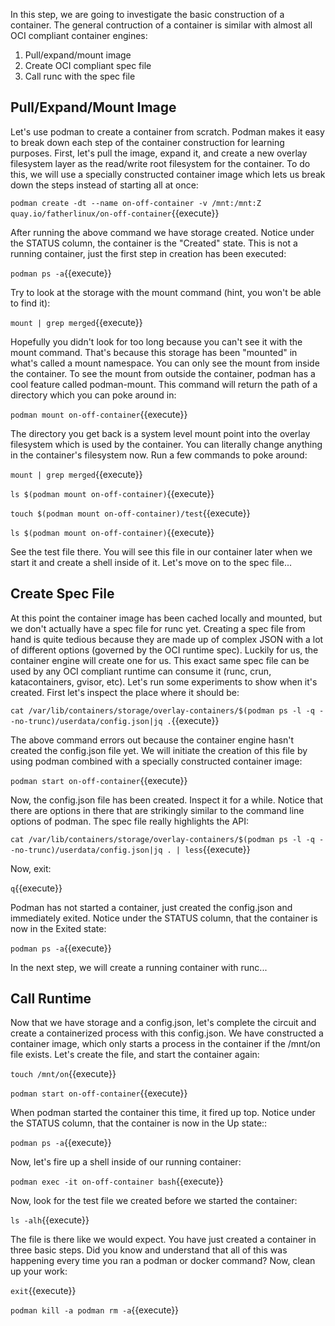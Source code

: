 In this step, we are going to investigate the basic construction of a container. The general contruction of a container is similar with almost all OCI compliant container engines:

1. Pull/expand/mount image
2. Create OCI compliant spec file
3. Call runc with the spec file


## Pull/Expand/Mount Image

Let's use podman to create a container from scratch. Podman makes it easy to break down each step of the container construction for learning purposes. First, let's pull the image, expand it, and create a new overlay filesystem layer as the read/write root filesystem for the container. To do this, we will use a specially constructed container image which lets us break down the steps instead of starting all at once:

`podman create -dt --name on-off-container -v /mnt:/mnt:Z quay.io/fatherlinux/on-off-container`{{execute}}

After running the above command we have storage created. Notice under the STATUS column, the container is the "Created" state. This is not a running container, just the first step in creation has been executed:

`podman ps -a`{{execute}}

Try to look at the storage with the mount command (hint, you won't be able to find it):

`mount | grep merged`{{execute}}

Hopefully you didn't look for too long because you can't see it with the mount command. That's because this storage has been "mounted" in what's called a mount namespace. You can only see the mount from inside the container. To see the mount from outside the container, podman has a cool feature called podman-mount. This command will return the path of a directory which you can poke around in:

`podman mount on-off-container`{{execute}}

The directory you get back is a system level mount point into the overlay filesystem which is used by the container. You can literally change anything in the container's filesystem now. Run a few commands to poke around:

`mount | grep merged`{{execute}}

`ls $(podman mount on-off-container)`{{execute}}

`touch $(podman mount on-off-container)/test`{{execute}}

`ls $(podman mount on-off-container)`{{execute}}

See the test file there. You will see this file in our container later when we start it and create a shell inside of it. Let's move on to the spec file...

## Create Spec File

At this point the container image has been cached locally and mounted, but we don't actually have a spec file for runc yet. Creating a spec file from hand is quite tedious because they are made up of complex JSON with a lot of different options (governed by the OCI runtime spec). Luckily for us, the container engine will create one for us. This exact same spec file can be used by any OCI compliant runtime can consume it (runc, crun, katacontainers, gvisor, etc). Let's run some experiments to show when it's created. First let's inspect the place where it should be:

`cat /var/lib/containers/storage/overlay-containers/$(podman ps -l -q --no-trunc)/userdata/config.json|jq .`{{execute}}

The above command errors out because the container engine hasn't created the config.json file yet. We will initiate the creation of this file by using podman combined with a specially constructed container image:

`podman start on-off-container`{{execute}}

Now, the config.json file has been created. Inspect it for a while. Notice that there are options in there that are strikingly similar to the command line options of podman. The spec file really highlights the API:

`cat /var/lib/containers/storage/overlay-containers/$(podman ps -l -q --no-trunc)/userdata/config.json|jq . | less`{{execute}}

Now, exit:

`q`{{execute}}

Podman has not started a container, just created the config.json and immediately exited. Notice under the STATUS column, that the container is now in the Exited state:

`podman ps -a`{{execute}}

In the next step, we will create a running container with runc...

## Call Runtime

Now that we have storage and a config.json, let's complete the circuit and create a containerized process with this config.json. We have constructed a container image, which only starts a process in the container if the /mnt/on file exists. Let's create the file, and start the container again:

`touch /mnt/on`{{execute}}

`podman start on-off-container`{{execute}}

When podman started the container this time, it fired up top. Notice under the STATUS column, that the container is now in the Up state::

`podman ps -a`{{execute}}

Now, let's fire up a shell inside of our running container:

`podman exec -it on-off-container bash`{{execute}}

Now, look for the test file we created before we started the container:

`ls -alh`{{execute}}

The file is there like we would expect. You have just created a container in three basic steps. Did you know and understand that all of this was happening every time you ran a podman or docker command? Now, clean up your work:

`exit`{{execute}}

`podman kill -a
podman rm -a`{{execute}}
